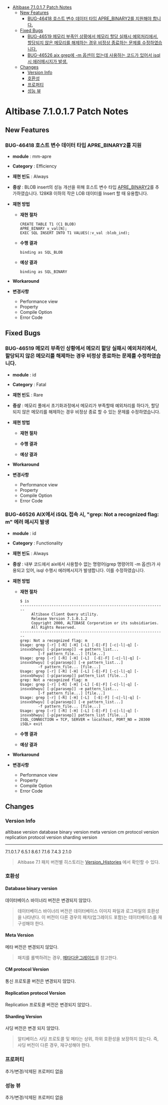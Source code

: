 <!-- START doctoc generated TOC please keep comment here to allow auto update -->
<!-- DON'T EDIT THIS SECTION, INSTEAD RE-RUN doctoc TO UPDATE -->

- [Altibase 7.1.0.1.7 Patch Notes](#altibase-71017-patch-notes)
  - [New Features](#new-features)
    - [BUG-46418 호스트 변수 데이터 타입 APRE\_BINARY2를 지원해야 합니다.](#bug-46418호스트-변수-데이터-타입-apre_binary2를-지원)
  - [Fixed Bugs](#fixed-bugs)
    - [BUG-46519 메모리 부족인 상황에서 메모리 할당 실패시 예외처리에서, 할당되지 않은 메모리를 해제하는 경우 비정상 종료하는 문제를 수정하였습니다.](#bug-46519메모리-부족인-상황에서-메모리-할당-실패시-예외처리에서-할당되지-않은-메모리를-해제하는-경우-비정상-종료하는-문제를-수정하였습니다)
    - [BUG-46526 aix grep에 -m 옵션이 없는데 사용하는 코드가 있어서 isql시 에러메시지가 발생.](#bug-46526aix에서-isql-접속-시-grep-not-a-recognized-flag-m-에러-메시지-발생)
  - [Changes](#changes)
    - [Version Info](#version-info)
    - [호환성](#%ED%98%B8%ED%99%98%EC%84%B1)
    - [프로퍼티](#%ED%94%84%EB%A1%9C%ED%8D%BC%ED%8B%B0)
    - [성능 뷰](#%EC%84%B1%EB%8A%A5-%EB%B7%B0)

<!-- END doctoc generated TOC please keep comment here to allow auto update -->

Altibase 7.1.0.1.7 Patch Notes
==============================
New Features
------------

### BUG-46418 호스트 변수 데이터 타입 APRE\_BINARY2를 지원

- **module** : mm-apre

- **Category** : Efficiency

- **재현 빈도** : Always

- **증상** : BLOB insert의 성능 개선을 위해 호스트 변수 타입
  [APRE\_BINARY2](<https://github.com/ALTIBASE/Documents/blob/13554fc3e4451721db8a50f08fbabce281dcb5b5/Manuals/Altibase_7.1/kor/Precompiler_1.md#apre_binary2>)를 추가하였습니다. 128KB 이하의 작은 LOB 데이터를 Insert 할 때 유용합니다. 

- **재현 방법**

  -   **재현 절차**

          CREATE TABLE T1 (C1 BLOB)
          APRE_BINARY v_val[N];
          EXEC SQL INSERT INTO T1 VALUES(:v_val :blob_ind);

  -   **수행 결과**

          binding as SQL_BLOB

  -   **예상 결과**

          binding as SQL_BINARY

- **Workaround**

- **변경사항**

  -   Performance view
  -   Property
  -   Compile Option
  -   Error Code

Fixed Bugs
----------

### BUG-46519 메모리 부족인 상황에서 메모리 할당 실패시 예외처리에서, 할당되지 않은 메모리를 해제하는 경우 비정상 종료하는 문제를 수정하였습니다.

-   **module** : id

-   **Category** : Fatal

-   **재현 빈도** : Rare

-   **증상** : 메모리 풀에서 초기화과정에서 메모리가 부족할때 예외처리를
    하다가, 할당되지 않은 메모리를 해제하는 경우 비정상 종료 할 수 있는
    문제를 수정하였습니다.

-   **재현 방법**

    -   **재현 절차**

    -   **수행 결과**

    -   **예상 결과**

-   **Workaround**

-   **변경사항**

    -   Performance view
    -   Property
    -   Compile Option
    -   Error Code

### BUG-46526 AIX에서 iSQL 접속 시, "grep: Not a recognized flag: m" 에러 메시지 발생

- **module** : id

- **Category** : Functionality

- **재현 빈도** : Always

- **증상** : 내부 코드에서 aix에서 사용할수 없는 명령어(grep 명령어의
  -m 옵션)가 사용되고 있어, isql 수행시 에러메시지가 발생합니다. 이를
  수정하였습니다.

- **재현 방법**

  - **재현 절차**

    ```
    $ is
    -----------------------------------------------------------------
         Altibase Client Query utility.
         Release Version 7.1.0.1.2
         Copyright 2000, ALTIBASE Corporation or its subsidiaries.
         All Rights Reserved.
    -----------------------------------------------------------------
    grep: Not a recognized flag: m
    Usage: grep [-r] [-R] [-H] [-L] [-E|-F] [-c|-l|-q] [-insvxbhwyu] [-p[parasep]] -e pattern_list...
            [-f pattern_file...] [file...]
    Usage: grep [-r] [-R] [-H] [-L]  [-E|-F] [-c|-l|-q] [-insvxbhwyu] [-p[parasep]] [-e pattern_list...]
            -f pattern_file... [file...]
    Usage: grep [-r] [-R] [-H] [-L] [-E|-F] [-c|-l|-q] [-insvxbhwyu] [-p[parasep]] pattern_list [file...]
    grep: Not a recognized flag: m
    Usage: grep [-r] [-R] [-H] [-L] [-E|-F] [-c|-l|-q] [-insvxbhwyu] [-p[parasep]] -e pattern_list...
            [-f pattern_file...] [file...]
    Usage: grep [-r] [-R] [-H] [-L]  [-E|-F] [-c|-l|-q] [-insvxbhwyu] [-p[parasep]] [-e pattern_list...]
            -f pattern_file... [file...]
    Usage: grep [-r] [-R] [-H] [-L] [-E|-F] [-c|-l|-q] [-insvxbhwyu] [-p[parasep]] pattern_list [file...]
    ISQL_CONNECTION = TCP, SERVER = localhost, PORT_NO = 20300
    iSQL> exit
    ```

  - **수행 결과**

  - **예상 결과**

- **Workaround**

- **변경사항**

  -   Performance view
  -   Property
  -   Compile Option
  -   Error Code

Changes
-------

### Version Info

  altibase version   database binary version   meta version   cm protocol version   replication protocol version   sharding version
------------------ ------------------------- -------------- --------------------- ------------------------------ ------------------
  7.1.0.1.7          6.5.1                     8.6.1          7.1.6                 7.4.3                          2.1.0

> Altibase 7.1 패치 버전별 히스토리는
> [Version\_Histories](https://github.com/ALTIBASE/Documents/blob/master/PatchNotes/Altibase_7_1_Version_Histories.md)
> 에서 확인할 수 있다.

### 호환성

#### Database binary version

데이터베이스 바이너리 버전은 변경되지 않았다.

> 데이터베이스 바이너리 버전은 데이터베이스 이미지 파일과 로그파일의
> 호환성을 나타낸다. 이 버전이 다른 경우의 패치(업그레이드 포함)는
> 데이터베이스를 재구성해야 한다.

#### Meta Version

메타 버전은 변경되지 않았다.

> 패치를 롤백하려는 경우,
> [메타다운그레이드](https://github.com/ALTIBASE/Documents/blob/master/Manuals/Altibase_7.1/kor/Installation.md#%EB%A9%94%ED%83%80-%EB%8B%A4%EC%9A%B4%EA%B7%B8%EB%A0%88%EC%9D%B4%EB%93%9Cmeta-downgrade)를
> 참고한다.

#### CM protocol Version

통신 프로토콜 버전은 변경되지 않았다.

#### Replication protocol Version

Replication 프로토콜 버전은 변경되지 않았다..

#### Sharding Version

샤딩 버전은 변경 되지 않았다.

> 알티베이스 샤딩 프로토콜 및 메타는 상위, 하위 호환성을 보장하지
> 않는다. 즉, 샤딩 버전이 다른 경우, 재구성해야 한다.

### 프로퍼티

추가/변경/삭제된 프로퍼티 없음

### 성능 뷰

추가/변경/삭제된 프로퍼티 없음
